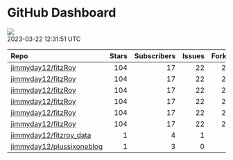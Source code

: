 GitHub Dashboard
================

![](https://github.com/jimmyday12/status/workflows/Render%20Status/badge.svg)  
2023-03-22 12:31:51 UTC

| Repo                                                                      | Stars | Subscribers | Issues | Forks | Status                                                                                                                                                         | Commit                                                                                                                                                                                                        |
| :------------------------------------------------------------------------ | ----: | ----------: | -----: | ----: | :------------------------------------------------------------------------------------------------------------------------------------------------------------- | :------------------------------------------------------------------------------------------------------------------------------------------------------------------------------------------------------------ |
| [jimmyday12/fitzRoy](https://github.com/jimmyday12/fitzRoy)               |   104 |          17 |     22 |    28 | [![](https://github.com/jimmyday12/fitzRoy/workflows/R-CMD-check/badge.svg)](https://github.com/jimmyday12/fitzRoy/actions/runs/4479983224)                    | <a href="https://github.com/jimmyday12/fitzRoy/commit/7cfa6e644b36ab11a6bc37a8610f217693d3faa1" title="adding parallel tests">7cfa6e</a>                                                                      |
| [jimmyday12/fitzRoy](https://github.com/jimmyday12/fitzRoy)               |   104 |          17 |     22 |    28 | [![](https://github.com/jimmyday12/fitzRoy/workflows/pkgdown/badge.svg)](https://github.com/jimmyday12/fitzRoy/actions/runs/4328815351)                        | <a href="https://github.com/jimmyday12/fitzRoy/commit/6e13200e32824aab87e83a6a4c0389be1fabcfc6" title="Cleanup Docker">6e1320</a>                                                                             |
| [jimmyday12/fitzRoy](https://github.com/jimmyday12/fitzRoy)               |   104 |          17 |     22 |    28 | [![](https://github.com/jimmyday12/fitzRoy/workflows/Commands/badge.svg)](https://github.com/jimmyday12/fitzRoy/actions/runs/4328816840)                       | <a href="https://github.com/jimmyday12/fitzRoy/commit/7cfa6e644b36ab11a6bc37a8610f217693d3faa1" title="adding parallel tests">7cfa6e</a>                                                                      |
| [jimmyday12/fitzRoy](https://github.com/jimmyday12/fitzRoy)               |   104 |          17 |     22 |    28 | [![](https://github.com/jimmyday12/fitzRoy/workflows/Render%20README/badge.svg)](https://github.com/jimmyday12/fitzRoy/actions/runs/4310991314)                | <a href="https://github.com/jimmyday12/fitzRoy/commit/07c80e1461c26d48ab46510f49f5d973ebe8cbdf" title="Increment version number to 1.3.0">07c80e</a>                                                          |
| [jimmyday12/fitzRoy](https://github.com/jimmyday12/fitzRoy)               |   104 |          17 |     22 |    28 | [![](https://github.com/jimmyday12/fitzRoy/workflows/test-coverage/badge.svg)](https://github.com/jimmyday12/fitzRoy/actions/runs/4328815350)                  | <a href="https://github.com/jimmyday12/fitzRoy/commit/6e13200e32824aab87e83a6a4c0389be1fabcfc6" title="Cleanup Docker">6e1320</a>                                                                             |
| [jimmyday12/fitzRoy](https://github.com/jimmyday12/fitzRoy)               |   104 |          17 |     22 |    28 | [![](https://github.com/jimmyday12/fitzRoy/workflows/pages-build-deployment/badge.svg)](https://github.com/jimmyday12/fitzRoy/actions/runs/4313599920)         | <a href="https://github.com/jimmyday12/fitzRoy/commit/f5e9b3c2712b0a0f1ac5269ac62b9d721291f8c3" title="Deploying to gh-pages from @ jimmyday12/fitzRoy@7cfa6e644b36ab11a6bc37a8610f217693d3faa1 🚀">f5e9b3</a> |
| [jimmyday12/fitzroy\_data](https://github.com/jimmyday12/fitzroy_data)    |     1 |           4 |      1 |     0 | [![](https://github.com/jimmyday12/fitzroy_data/workflows/get%20new%20data/badge.svg)](https://github.com/jimmyday12/fitzroy_data/actions/runs/3817059504)     | <a href="https://github.com/jimmyday12/fitzroy_data/commit/a260f38b8df2b6148303c5220b7ce51a211da5f9" title="updating weekly_data_process">a260f3</a>                                                          |
| [jimmyday12/plussixoneblog](https://github.com/jimmyday12/plussixoneblog) |     1 |           3 |      0 |     1 | [![](https://github.com/jimmyday12/plussixoneblog/workflows/Get%20new%20data/badge.svg)](https://github.com/jimmyday12/plussixoneblog/actions/runs/4469185321) | <a href="https://github.com/jimmyday12/plussixoneblog/commit/45d8d4fa8899f38d2732df5b45a4a48dbd111021" title="Commit from GitHub Actions (Get new data)">45d8d4</a>                                           |
